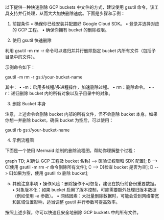 以下提供一种快速删除 GCP buckets 中文件的方式，建议使用 gsutil 命令，该工具支持并行处理，从而大大加快删除速度。下面是步骤和示例：

1. 前提条件
	•	确保你已经安装并配置好 Google Cloud SDK。
	•	登录并选择对应的 GCP 工程。
	•	确保你拥有 bucket 的删除权限。

2. 使用 gsutil 快速删除

利用 gsutil -m rm -r 命令可以递归并并行删除指定 bucket 内所有文件（包括子目录中的文件）。

示例命令如下：

gsutil -m rm -r gs://your-bucket-name

其中：
	•	-m：启用多线程/多进程操作，加速删除过程。
	•	rm：删除命令。
	•	-r：递归删除 bucket 内的所有对象以及子目录中的对象。

3. 删除 Bucket 本身

注意，上述命令会删除 bucket 内部的所有文件，但不会删除 bucket 本身。如果你想一并删除 bucket，确保 bucket 为空后，可以使用：

gsutil rb gs://your-bucket-name

4. 示例流程图

下面是一个使用 Mermaid 绘制的删除流程图，帮助你理解整个过程：

graph TD;
    A[确认 GCP 工程及 bucket 名称] --> B[验证权限和 SDK 配置];
    B --> C[使用 gsutil -m rm -r 命令删除所有文件];
    C --> D[检查 bucket 是否为空];
    D --> E[如果为空，使用 gsutil rb 删除 bucket];

5. 其他注意事项
	•	操作风险：删除操作不可恢复，建议在执行前备份重要数据。
	•	对象版本化：如果 bucket 启用了版本控制，可能需要额外处理旧版本数据（例如使用 -a 参数）。
	•	网络因素：大批量删除数据时，可能会受到网络带宽和区域位置影响，适当调整 gsutil 并行参数可提高效率。

按照上述步骤，你可以快速且安全地删除 GCP buckets 中的所有文件。